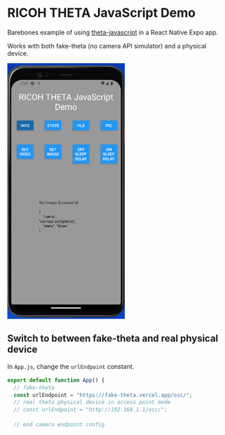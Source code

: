 # RICOH THETA JavaScript Demo 

Barebones example of using [theta-javascript](https://github.com/theta360developers/theta-javascript)
in a React Native Expo app.

Works with both fake-theta (no camera API simulator) and a physical device.

![screenshot](readme_assets/mobile.png)

## Switch to between fake-theta and real physical device

In `App.js`, change the `urlEndpoint` constant.

```javascript
export default function App() {
  // fake-theta
  const urlEndpoint = "https://fake-theta.vercel.app/osc/";
  // real theta physical device in access point mode
  // const urlEndpoint = "http://192.168.1.1/osc/";

  // end camera endpoint config
```